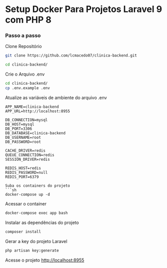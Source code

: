 
# Setup Docker Para Projetos Laravel 9 com PHP 8

### Passo a passo
Clone Repositório
```sh
git clone https://github.com/lcmacedo07/clinica-backend.git
```

```sh
cd clinica-backend/
```

Crie o Arquivo .env
```sh
cd clinica-backend/
cp .env.example .env
```


Atualize as variáveis de ambiente do arquivo .env
```dosini
APP_NAME=clinica-backend
APP_URL=http://localhost:8955

DB_CONNECTION=mysql
DB_HOST=mysql
DB_PORT=3306
DB_DATABASE=clinica-backend
DB_USERNAME=root
DB_PASSWORD=root

CACHE_DRIVER=redis
QUEUE_CONNECTION=redis
SESSION_DRIVER=redis

REDIS_HOST=redis
REDIS_PASSWORD=null
REDIS_PORT=6379

Suba os containers do projeto
```sh
docker-compose up -d
```

Acessar o container
```sh
docker-compose exec app bash
```

Instalar as dependências do projeto
```sh
composer install
```

Gerar a key do projeto Laravel
```sh
php artisan key:generate
```

Acesse o projeto
[http://localhost:8955](http://localhost:8955)
